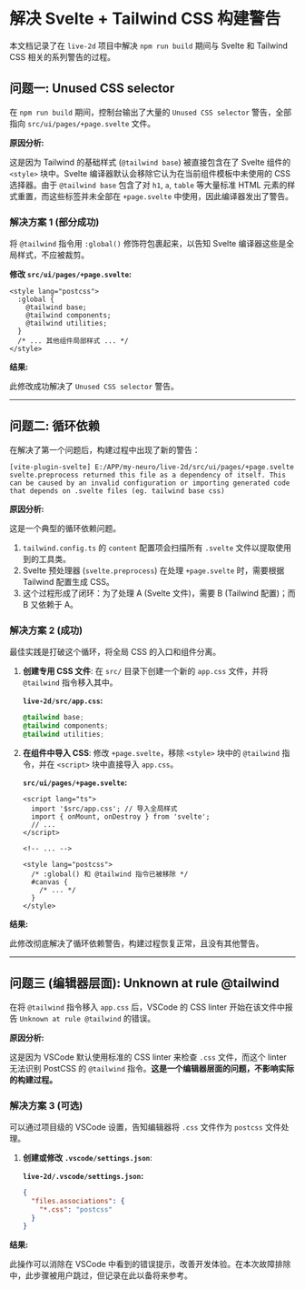 # 解决 Svelte + Tailwind CSS 构建警告

本文档记录了在 `live-2d` 项目中解决 `npm run build` 期间与 Svelte 和 Tailwind CSS 相关的系列警告的过程。

## 问题一: Unused CSS selector

在 `npm run build` 期间，控制台输出了大量的 `Unused CSS selector` 警告，全部指向 `src/ui/pages/+page.svelte` 文件。

**原因分析:**

这是因为 Tailwind 的基础样式 (`@tailwind base`) 被直接包含在了 Svelte 组件的 `<style>` 块中。Svelte 编译器默认会移除它认为在当前组件模板中未使用的 CSS 选择器。由于 `@tailwind base` 包含了对 `h1`, `a`, `table` 等大量标准 HTML 元素的样式重置，而这些标签并未全部在 `+page.svelte` 中使用，因此编译器发出了警告。

### 解决方案 1 (部分成功)

将 `@tailwind` 指令用 `:global()` 修饰符包裹起来，以告知 Svelte 编译器这些是全局样式，不应被裁剪。

**修改 `src/ui/pages/+page.svelte`:**

```svelte
<style lang="postcss">
  :global {
    @tailwind base;
    @tailwind components;
    @tailwind utilities;
  }
  /* ... 其他组件局部样式 ... */
</style>
```

**结果:**

此修改成功解决了 `Unused CSS selector` 警告。

---

## 问题二: 循环依赖

在解决了第一个问题后，构建过程中出现了新的警告：

```
[vite-plugin-svelte] E:/APP/my-neuro/live-2d/src/ui/pages/+page.svelte svelte.preprocess returned this file as a dependency of itself. This can be caused by an invalid configuration or importing generated code that depends on .svelte files (eg. tailwind base css)
```

**原因分析:**

这是一个典型的循环依赖问题。
1.  `tailwind.config.ts` 的 `content` 配置项会扫描所有 `.svelte` 文件以提取使用到的工具类。
2.  Svelte 预处理器 (`svelte.preprocess`) 在处理 `+page.svelte` 时，需要根据 Tailwind 配置生成 CSS。
3.  这个过程形成了闭环：为了处理 A (Svelte 文件)，需要 B (Tailwind 配置)；而 B 又依赖于 A。

### 解决方案 2 (成功)

最佳实践是打破这个循环，将全局 CSS 的入口和组件分离。

1.  **创建专用 CSS 文件**: 在 `src/` 目录下创建一个新的 `app.css` 文件，并将 `@tailwind` 指令移入其中。

    **`live-2d/src/app.css`:**
    ```css
    @tailwind base;
    @tailwind components;
    @tailwind utilities;
    ```

2.  **在组件中导入 CSS**: 修改 `+page.svelte`，移除 `<style>` 块中的 `@tailwind` 指令，并在 `<script>` 块中直接导入 `app.css`。

    **`src/ui/pages/+page.svelte`:**
    ```svelte
    <script lang="ts">
      import '$src/app.css'; // 导入全局样式
      import { onMount, onDestroy } from 'svelte';
      // ...
    </script>
    
    <!-- ... -->

    <style lang="postcss">
      /* :global() 和 @tailwind 指令已被移除 */
      #canvas {
        /* ... */
      }
    </style>
    ```

**结果:**

此修改彻底解决了循环依赖警告，构建过程恢复正常，且没有其他警告。

---

## 问题三 (编辑器层面): Unknown at rule @tailwind

在将 `@tailwind` 指令移入 `app.css` 后，VSCode 的 CSS linter 开始在该文件中报告 `Unknown at rule @tailwind` 的错误。

**原因分析:**

这是因为 VSCode 默认使用标准的 CSS linter 来检查 `.css` 文件，而这个 linter 无法识别 PostCSS 的 `@tailwind` 指令。**这是一个编辑器层面的问题，不影响实际的构建过程。**

### 解决方案 3 (可选)

可以通过项目级的 VSCode 设置，告知编辑器将 `.css` 文件作为 `postcss` 文件处理。

1.  **创建或修改 `.vscode/settings.json`**:

    **`live-2d/.vscode/settings.json`:**
    ```json
    {
      "files.associations": {
        "*.css": "postcss"
      }
    }
    ```

**结果:**

此操作可以消除在 VSCode 中看到的错误提示，改善开发体验。在本次故障排除中，此步骤被用户跳过，但记录在此以备将来参考。
